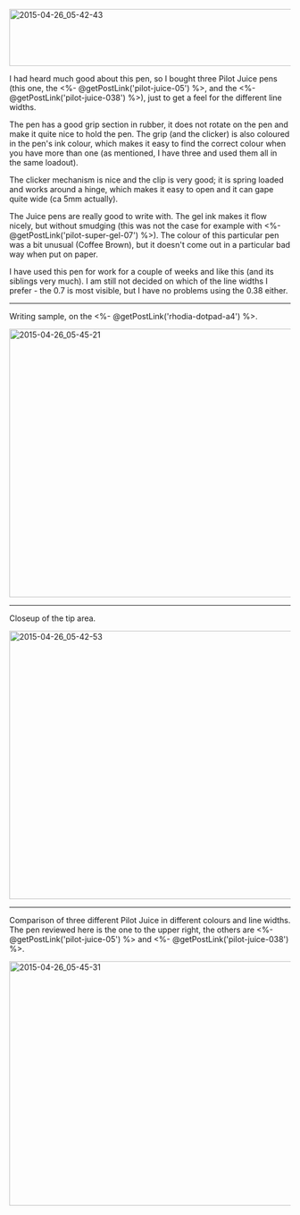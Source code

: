 <a href="https://www.flickr.com/photos/131463957@N06/17277674745" title="2015-04-26_05-42-43 by Silent Norwegian, on Flickr"><img src="https://c2.staticflickr.com/8/7714/17277674745_deceb3ee1a_z.jpg" width="640" height="102" alt="2015-04-26_05-42-43"></a>

I had heard much good about this pen, so I bought three Pilot Juice pens (this one, the <%- @getPostLink('pilot-juice-05') %>, and the <%- @getPostLink('pilot-juice-038') %>), just to get a feel for the different line widths.

The pen has a good grip section in rubber, it does not rotate on the pen and make it quite nice to hold the pen. The grip (and the clicker) is also coloured in the pen's ink colour, which makes it easy to find the correct colour when you have more than one (as mentioned, I have three and used them all in the same loadout).

The clicker mechanism is nice and the clip is very good; it is spring loaded and works around a hinge, which makes it easy to open and it can gape quite wide (ca 5mm actually). 

The Juice pens are really good to write with. The gel ink makes it flow nicely, but without smudging (this was not the case for example with <%- @getPostLink('pilot-super-gel-07') %>). The colour of this particular pen was a bit unusual (Coffee Brown), but it doesn't come out in a particular bad way when put on paper.

I have used this pen for work for a couple of weeks and like this (and its siblings very much). I am still not decided on which of the line widths I prefer - the 0.7 is most visible, but I have no problems using the 0.38 either.

---
Writing sample, on the <%- @getPostLink('rhodia-dotpad-a4') %>.

<a href="https://www.flickr.com/photos/131463957@N06/17090169520" title="2015-04-26_05-45-21 by Silent Norwegian, on Flickr"><img src="https://c1.staticflickr.com/9/8818/17090169520_1acbdf9f92_z.jpg" width="640" height="480" alt="2015-04-26_05-45-21"></a>

---
Closeup of the tip area.

<a href="https://www.flickr.com/photos/131463957@N06/17089905938" title="2015-04-26_05-42-53 by Silent Norwegian, on Flickr"><img src="https://c1.staticflickr.com/9/8824/17089905938_fb13d271c8_z.jpg" width="640" height="480" alt="2015-04-26_05-42-53"></a>

---
Comparison of three different Pilot Juice in different colours and line widths. The pen reviewed here is the one to the upper right, the others are 
<%- @getPostLink('pilot-juice-05') %> and
<%- @getPostLink('pilot-juice-038') %>.

<a href="https://www.flickr.com/photos/131463957@N06/17275903382" title="2015-04-26_05-45-31 by Silent Norwegian, on Flickr"><img src="https://c2.staticflickr.com/8/7709/17275903382_d91a1b0b08_z.jpg" width="640" height="437" alt="2015-04-26_05-45-31"></a>

